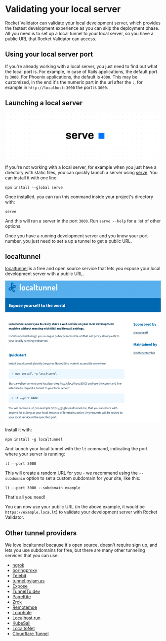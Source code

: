 # Validating your local server

Rocket Validator can validate your local development server, which provides the fastest development experience as you can skip the deployment phase. All you need is to set up a local tunnel to your local server, so you have a public URL that Rocket Validator can access.

## Using your local server port

If you're already working with a local server, you just need to find out what the local port is. For example, in case of Rails applications, the default port is `3000`. For Phoenix applications, the default is `4000`. This may be customized, in the end it's the numeric part in the url after the `:`, for example in `http://localhost:3000` the port is `3000`.

## Launching a local server

![Serve](/img/local-server/serve.png)

If you're not working with a local server, for example when you just have a directory with static files, you can quickly launch a server using [serve](https://www.npmjs.com/package/serve). You can install it with one line:

```
npm install --global serve
```

Once installed, you can run this command inside your project's directory with:

```
serve
```

And this will run a server in the port `3000`. Run `serve --help` for a list of other options.

Once you have a running development server and you know your port number, you just need to set a up a tunnel to get a public URL.

## localtunnel

[localtunnel](https://localtunnel.github.io/www/) is a free and open source service that lets you expose your local development server with a public URL.

![localtunnel](/img/local-server/localtunnel.png)

Install it with:

```
npm install -g localtunnel
```

And launch your local tunnel with the `lt` command, indicating the port where your server is running:

```
lt --port 3000 
```

This will create a random URL for you - we recommend using the `--subdomain` option to set a custom subdomain for your site, like this:

```
lt --port 3000 --subdomain example
```

That's all you need!

You can now use your public URL (in the above example, it would be `https://example.loca.lt`) to validate your development server with Rocket Validator.

## Other tunnel providers

We love localtunnel because it's open source, doesn't require sign up, and lets you use subdomains for free, but there are many other tunneling services that you can use:

* [ngrok](https://ngrok.com/)
* [boringproxy](https://boringproxy.io/)
* [Telebit](https://telebit.cloud/)
* [tunnel.pyjam.as](https://tunnel.pyjam.as/)
* [Expose](https://expose.dev)
* [TunnelTo.dev](https://tunnelto.dev)
* [PageKite](https://pagekite.net/)
* [Zrok](https://zrok.io/)
* [Remotemoe](https://github.com/fasmide/remotemoe)
* [Loophole](https://loophole.cloud/)
* [Localhost.run](https://localhost.run/)
* [KubeSail](https://kubesail.com/homepage)
* [LocaltoNet](https://localtonet.com/)
* [Cloudflare Tunnel](https://developers.cloudflare.com/pages/how-to/preview-with-cloudflare-tunnel/)
